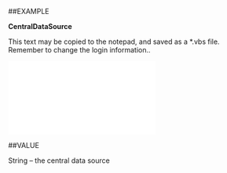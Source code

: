 
##EXAMPLE

**CentralDataSource**

This text may be copied to the notepad, and saved as a *.vbs file. Remember to change the login information..

![](..\..\Examples\vbs\SOSettings.CentralDataSource.vbs.txt)


##VALUE

String – the central data source

